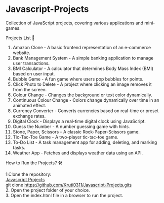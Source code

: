 # Javascript-Projects<br/>
Collection of JavaScript projects, covering various applications and mini-games.<br/>

Projects List 📂<br/>
1. Amazon Clone - A basic frontend representation of an e-commerce website.<br/>
2. Bank Management System - A simple banking application to manage user transactions.<br/>
3. BMI Calculator - A calculator that determines Body Mass Index (BMI) based on user input.<br/>
4. Bubble Game - A fun game where users pop bubbles for points.<br/>
5. Click Photo to Delete - A project where clicking an image removes it from the screen.<br/>
6. Colour Change - Changes the background or text color dynamically.<br/>
7. Continuous Colour Change - Colors change dynamically over time in an animated effect.<br/>
8. Currency Converter - Converts currencies based on real-time or preset exchange rates.<br/>
9. Digital Clock - Displays a real-time digital clock using JavaScript.<br/>
10. Guess the Number - A number guessing game with hints.<br/>
11. Stone, Paper, Scissors - A classic Rock-Paper-Scissors game.<br/>
12. Tic-Tac-Toe Game - A two-player tic-tac-toe game.<br/>
13. To-Do List - A task management app for adding, deleting, and marking tasks.<br/>
14. Weather App - Fetches and displays weather data using an API.<br/>

How to Run the Projects? 🛠<br/>

1.Clone the repository:<br/>
[Javascript Projects](https://github.com/Kruti0311/Javascript-Projects.git)<br/>
git clone https://github.com/Kruti0311/Javascript-Projects.gits<br/>
2. Open the project folder of your choice.  <br/>
3. Open the index.html file in a browser to run the project.<br/>
